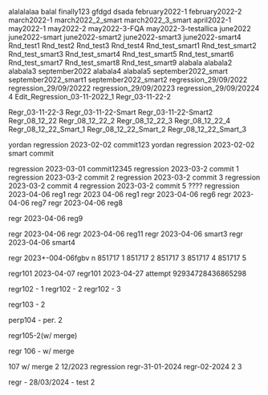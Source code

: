 alalalalaa
balal
finally123
gfdgd
dsada
february2022-1
february2022-2
march2022-1
march2022_2_smart
march2022_3_smart
april2022-1
may2022-1
may2022-2
may2022-3-FQA
may2022-3-testallica
june2022
june2022-smart
june2022-smart2
june2022-smart3
june2022-smart4
Rnd_test1
Rnd_test2
Rnd_test3
Rnd_test4
Rnd_test_smart1
Rnd_test_smart2
Rnd_test_smart3
Rnd_test_smart4
Rnd_test_smart5
Rnd_test_smart6
Rnd_test_smart7
Rnd_test_smart8
Rnd_test_smart9
alabala
alabala2
alabala3
september2022
alabala4
alabala5
september2022_smart
september2022_smart1
september2022_smart2
regression_29/09/2022
regression_29/09/20222
regression_29/09/20223
regression_29/09/20224
4
Edit_Regression_03-11-2022_1
Regr_03-11-22-2

Regr_03-11-22-3
Regr_03-11-22-Smart
Regr_03-11-22-Smart2
Regr_08_12_22
Regr_08_12_22_2
Regr_08_12_22_3
Regr_08_12_22_4
Regr_08_12_22_Smart_1
Regr_08_12_22_Smart_2
Regr_08_12_22_Smart_3

yordan regression 2023-02-02 commit123
yordan regression 2023-02-02 smart commit

regression 2023-03-01 commit12345
regression 2023-03-2 commit 1
regression 2023-03-2 commit 2
regression 2023-03-2 commit 3
regression 2023-03-2 commit 4
regression 2023-03-2 commit 5
????
regression 2023-04-06 reg1
regr 2023 04-06 reg1
regr 2023-04-06 reg6
regr 2023-04-06 reg7
regr 2023-04-06 reg8

regr 2023-04-06 reg9

regr 2023-04-06 
regr 2023-04-06 reg11
regr 2023-04-06 smart3
regr 2023-04-06 smart4

regr 2023+-004-06fgbv n
851717 1
851717 2
851717 3
851717 4
851717 5

regr101 2023-04-07
regr101 2023-04-27 attempt 92934728436865298

regr102 - 1
regr102 - 2
regr102 - 3

regr103 - 2

регр104 - рег. 2

regr105-2(w/ merge)

regr 106 - w/ merge

107 w/ merge 2
12/2023 regression
regr-31-01-2024
regr-02-2024 2 3

regr - 28/03/2024 - test 2
